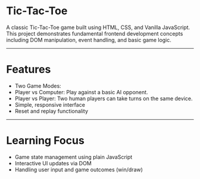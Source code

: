 # Tic-Tac-Toe
A classic Tic-Tac-Toe game built using HTML, CSS, and Vanilla JavaScript. This project demonstrates fundamental frontend development concepts including DOM manipulation, event handling, and basic game logic.

---

# Features
* Two Game Modes:
*   Player vs Computer: Play against a basic AI opponent.
*   Player vs Player: Two human players can take turns on the same device.
* Simple, responsive interface
* Reset and replay functionality
---

# Learning Focus
* Game state management using plain JavaScript
* Interactive UI updates via DOM
* Handling user input and game outcomes (win/draw)
